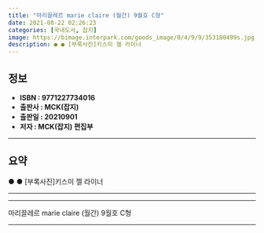 ```yaml
---
title: "마리끌레르 marie claire (월간) 9월호 C형"
date: 2021-08-22 02:26:23
categories: [국내도서, 잡지]
image: https://bimage.interpark.com/goods_image/0/4/9/9/353180499s.jpg
description: ● ● [부록사진]키스미 젤 라이너
---
```


## **정보**

- **ISBN : 9771227734016**
- **출판사 : MCK(잡지)**
- **출판일 : 20210901**
- **저자 : MCK(잡지) 편집부**

------



## **요약**

●  ●  [부록사진]키스미 젤 라이너

------



------


마리끌레르 marie claire (월간) 9월호 C형 

------


